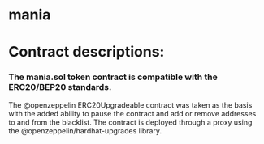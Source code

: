 # mania

# Contract descriptions:
### The mania.sol token contract is compatible with the ERC20/BEP20 standards. 
The @openzeppelin ERC20Upgradeable contract was taken as the basis with the added ability to pause the contract and add or remove addresses to and from the blacklist. The contract is deployed through a proxy using the @openzeppelin/hardhat-upgrades library.
